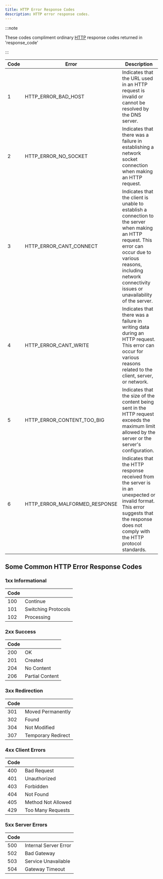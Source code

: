 ```yaml
---
title: HTTP Error Response Codes
description: HTTP error response codes.
---
```


:::note

These codes compliment ordinary [HTTP](../functions/HTTP) response codes returned in 'response_code'

:::

| Code | Error                         | Description                                                                                                                                                                                                                  |
| ---- | ----------------------------- | ---------------------------------------------------------------------------------------------------------------------------------------------------------------------------------------------------------------------------- |
| 1    | HTTP_ERROR_BAD_HOST           | Indicates that the URL used in an HTTP request is invalid or cannot be resolved by the DNS server.                                                                                                                           |
| 2    | HTTP_ERROR_NO_SOCKET          | Indicates that there was a failure in establishing a network socket connection when making an HTTP request.                                                                                                                  |
| 3    | HTTP_ERROR_CANT_CONNECT       | Indicates that the client is unable to establish a connection to the server when making an HTTP request. This error can occur due to various reasons, including network connectivity issues or unavailability of the server. |
| 4    | HTTP_ERROR_CANT_WRITE         | Indicates that there was a failure in writing data during an HTTP request. This error can occur for various reasons related to the client, server, or network.                                                               |
| 5    | HTTP_ERROR_CONTENT_TOO_BIG    | Indicates that the size of the content being sent in the HTTP request exceeds the maximum limit allowed by the server or the server's configuration.                                                                         |
| 6    | HTTP_ERROR_MALFORMED_RESPONSE | Indicates that the HTTP response received from the server is in an unexpected or invalid format. This error suggests that the response does not comply with the HTTP protocol standards.                                     |

## Some Common HTTP Error Response Codes

### 1xx Informational

| Code |                     |
| ---- | ------------------- |
| 100  | Continue            |
| 101  | Switching Protocols |
| 102  | Processing          |

### 2xx Success

| Code |                 |
| ---- | --------------- |
| 200  | OK              |
| 201  | Created         |
| 204  | No Content      |
| 206  | Partial Content |

### 3xx Redirection

| Code |                    |
| ---- | ------------------ |
| 301  | Moved Permanently  |
| 302  | Found              |
| 304  | Not Modified       |
| 307  | Temporary Redirect |

### 4xx Client Errors

| Code |                    |
| ---- | ------------------ |
| 400  | Bad Request        |
| 401  | Unauthorized       |
| 403  | Forbidden          |
| 404  | Not Found          |
| 405  | Method Not Allowed |
| 429  | Too Many Requests  |

### 5xx Server Errors

| Code |                       |
| ---- | --------------------- |
| 500  | Internal Server Error |
| 502  | Bad Gateway           |
| 503  | Service Unavailable   |
| 504  | Gateway Timeout       |
